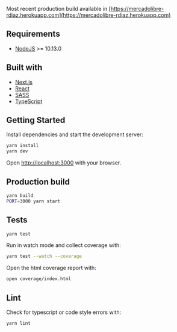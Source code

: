 Most recent production build available in [https://mercadolibre-rdiaz.herokuapp.com](https://mercadolibre-rdiaz.herokuapp.com)

## Requirements
- [NodeJS](https://nodejs.org/) >= 10.13.0

## Built with
- [Next.js](https://nextjs.org/)
- [React](https://reactjs.org/)
- [SASS](https://sass-lang.com/)
- [TypeScript](https://www.typescriptlang.org/)

## Getting Started

Install dependencies and start the development server:

```bash
yarn install
yarn dev
```

Open [http://localhost:3000](http://localhost:3000) with your browser.

## Production build

```bash
yarn build
PORT=3000 yarn start
```

## Tests

```bash
yarn test
```

Run in watch mode and collect coverage with:

```bash
yarn test --watch --coverage
```

Open the html coverage report with:

```bash
open coverage/index.html
```

## Lint

Check for typescript or code style errors with:

```bash
yarn lint
```
